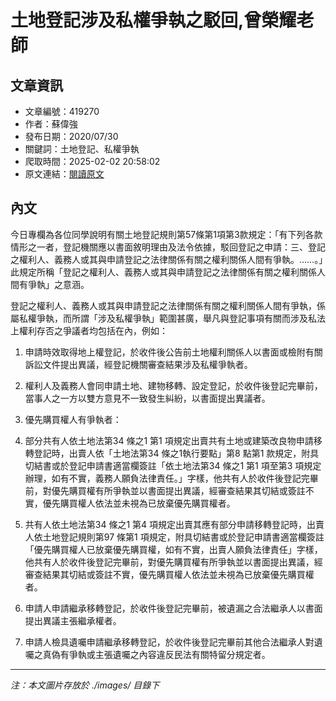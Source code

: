 # 土地登記涉及私權爭執之駁回,曾榮耀老師

## 文章資訊
- 文章編號：419270
- 作者：蘇偉強
- 發布日期：2020/07/30
- 關鍵詞：土地登記、私權爭執
- 爬取時間：2025-02-02 20:58:02
- 原文連結：[閱讀原文](https://real-estate.get.com.tw/Columns/detail.aspx?no=419270)

## 內文
今日專欄為各位同學說明有關土地登記規則第57條第1項第3款規定：「有下列各款情形之一者，登記機關應以書面敘明理由及法令依據，駁回登記之申請：三、登記之權利人、義務人或其與申請登記之法律關係有關之權利關係人間有爭執。……。」此規定所稱「登記之權利人、義務人或其與申請登記之法律關係有關之權利關係人間有爭執」之意涵。

登記之權利人、義務人或其與申請登記之法律關係有關之權利關係人間有爭執，係屬私權爭執，而所謂「涉及私權爭執」範圍甚廣，舉凡與登記事項有關而涉及私法上權利存否之爭議者均包括在內，例如：

1. 申請時效取得地上權登記，於收件後公告前土地權利關係人以書面或檢附有關訴訟文件提出異議，經登記機關審查結果涉及私權爭執者。

2. 權利人及義務人會同申請土地、建物移轉、設定登記，於收件後登記完畢前，當事人之一方以雙方意見不一致發生糾紛，以書面提出異議者。

3. 優先購買權人有爭執者：

1. 部分共有人依土地法第34 條之1 第1 項規定出賣共有土地或建築改良物申請移轉登記時，出賣人依「土地法第34 條之1執行要點」第8 點第1 款規定，附具切結書或於登記申請書適當欄簽註「依土地法第34 條之1 第1 項至第3 項規定辦理，如有不實，義務人願負法律責任。」字樣，他共有人於收件後登記完畢前，對優先購買權有所爭執並以書面提出異議，經審查結果其切結或簽註不實，優先購買權人依法並未視為已放棄優先購買權者。

2. 共有人依土地法第34 條之1 第4 項規定出賣其應有部分申請移轉登記時，出賣人依土地登記規則第97 條第1 項規定，附具切結書或於登記申請書適當欄簽註「優先購買權人已放棄優先購買權，如有不實，出賣人願負法律責任」字樣，他共有人於收件後登記完畢前，對優先購買權有所爭執並以書面提出異議，經審查結果其切結或簽註不實，優先購買權人依法並未視為已放棄優先購買權者。

4. 申請人申請繼承移轉登記，於收件後登記完畢前，被遺漏之合法繼承人以書面提出異議主張繼承權者。

5. 申請人檢具遺囑申請繼承移轉登記，於收件後登記完畢前其他合法繼承人對遺囑之真偽有爭執或主張遺囑之內容違反民法有關特留分規定者。
---
*注：本文圖片存放於 ./images/ 目錄下*

